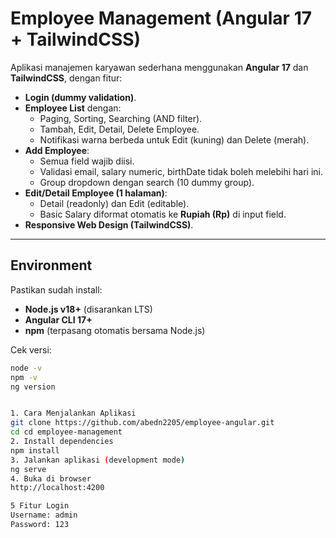 # Employee Management (Angular 17 + TailwindCSS)

Aplikasi manajemen karyawan sederhana menggunakan **Angular 17** dan **TailwindCSS**, dengan fitur:

- **Login (dummy validation)**.
- **Employee List** dengan:
  - Paging, Sorting, Searching (AND filter).
  - Tambah, Edit, Detail, Delete Employee.
  - Notifikasi warna berbeda untuk Edit (kuning) dan Delete (merah).
- **Add Employee**:
  - Semua field wajib diisi.
  - Validasi email, salary numeric, birthDate tidak boleh melebihi hari ini.
  - Group dropdown dengan search (10 dummy group).
- **Edit/Detail Employee (1 halaman)**:
  - Detail (readonly) dan Edit (editable).
  - Basic Salary diformat otomatis ke **Rupiah (Rp)** di input field.
- **Responsive Web Design (TailwindCSS)**.

---

## **Environment**

Pastikan sudah install:

- **Node.js v18+** (disarankan LTS)
- **Angular CLI 17+**
- **npm** (terpasang otomatis bersama Node.js)

Cek versi:

```bash
node -v
npm -v
ng version


1. Cara Menjalankan Aplikasi
git clone https://github.com/abedn2205/employee-angular.git
cd cd employee-management
2. Install dependencies
npm install
3. Jalankan aplikasi (development mode)
ng serve
4. Buka di browser
http://localhost:4200

5 Fitur Login
Username: admin
Password: 123
```
